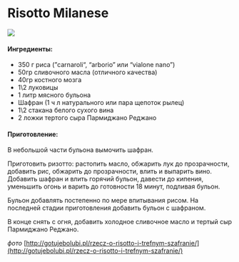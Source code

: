 # Risotto Milanese

![](https://s-media-cache-ak0.pinimg.com/564x/b9/1f/67/b91f671163b5cb2397c8763f83f98aaf.jpg)

#### Ингредиенты:

* 350 г риса \(”carnaroli“, “arborio” или “vialone nano”\)
* 50гр сливочного масла \(отличного качества\) 
* 40гр костного мозга 
* 1\2 луковицы 
* 1 литр мясного бульона 
* Шафран \(1 ч л натурального или пара щепоток рылец\)
* 1\2 стакана белого сухого вина 
* 2 ложки тертого сыра Пармиджано Реджано

#### Приготовление:

В небольшой части бульона вымочить шафран.

Приготовить ризотто: растопить масло, обжарить лук до прозрачности, добавить рис, обжарить до прозрачности, влить и выпарить вино. Добавить шафран и влить горячий бульон, давести до кипения, уменьшить огонь и варить до готовности 18 минут, подливая бульон.

Бульон добавлять постепенно по мере впитывания рисом. На последней стадии приготовления добавить бульон с шафраном.

В конце снять с огня, добавить холодное сливочное масло и тертый сыр Пармиджано Реджано.

_фото_ [http://gotujebolubi.pl/rzecz-o-risotto-i-trefnym-szafranie/](http://gotujebolubi.pl/rzecz-o-risotto-i-trefnym-szafranie/)


